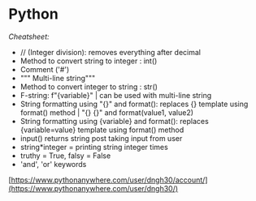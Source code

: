 # **Python**
*Cheatsheet:*
- // (Integer division): removes everything after decimal
- Method to convert string to integer : int()
- Comment ('#')
- """ Multi-line string"""
- Method to convert integer to string : str()
- F-string: f"{variable}" | can be used with multi-line string
- String formatting using "{}" and format(): replaces {} template using format() method | "{} {}" and format(value1, value2)
- String formatting using {variable} and format(): replaces {variable=value} template using format() method
- input() returns string post taking input from user
- string*integer = printing string integer times
- truthy = True, falsy = False
- 'and', 'or' keywords

[https://www.pythonanywhere.com/user/dngh30/account/](https://www.pythonanywhere.com/user/dngh30/)

